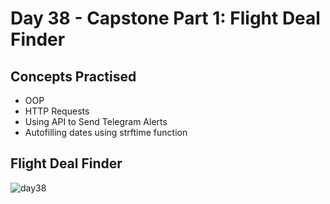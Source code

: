 # Day 38 - Capstone Part 1: Flight Deal Finder
## Concepts Practised
- OOP
- HTTP Requests
- Using API to Send Telegram Alerts
- Autofilling dates using strftime function
## Flight Deal Finder
![day38](https://user-images.githubusercontent.com/98851253/156944290-de51e891-a114-411b-834b-7e07cb1881c4.gif)